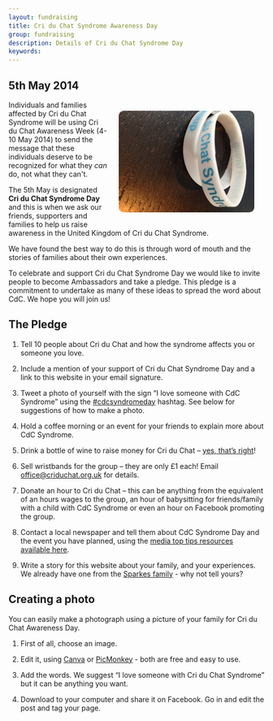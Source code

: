 ```yaml
---
layout: fundraising
title: Cri du Chat Syndrome Awareness Day
group: fundraising
description: Details of Cri du Chat Syndrome Day
keywords:
---
```


## 5th May 2014

<img src='/img/wristband.jpg' style='float: right; margin: 20px; border-radius: 10px'/>

Individuals and families affected by Cri du Chat Syndrome will be using Cri du Chat Awareness Week (4-10 May 2014) to send the message that these individuals deserve to be recognized for what they *can* do, not what they can't.

The 5th May is designated **Cri du Chat Syndrome Day** and this is when we ask our friends, supporters and families to help us raise awareness in the United Kingdom of Cri du Chat Syndrome.

We have found the best way to do this is through word of mouth and the stories of families about their own experiences.

To celebrate and support Cri du Chat Syndrome Day we would like to invite people to become Ambassadors and take a pledge. This pledge is a commitment to undertake as many of these ideas to spread the word about CdC. We hope you will join us!

## The Pledge

1. Tell 10 people about Cri du Chat and how the syndrome affects you or someone you love.

2. Include a mention of your support of Cri du Chat Syndrome Day and a link to this website in your email signature.

3. Tweet a photo of yourself with the sign “I love someone with CdC Syndrome” using the [#cdcsyndromeday](https://twitter.com/search/cdcsyndromeday) hashtag. See below for suggestions of how to make a photo.

4. Hold a coffee morning or an event for your friends to explain more about CdC Syndrome.

5. Drink a bottle of wine to raise money for Cri du Chat – [yes, that’s right](5p-for-5p.html)!

6. Sell wristbands for the group – they are only £1 each! Email [office@criduchat.org.uk](mailto:office@criduchat.org.uk?subject=wristbands) for details.

7. Donate an hour to Cri du Chat – this can be anything from the equivalent of an hours wages to the group, an hour of babysitting for friends/family with a child with CdC Syndrome or even an hour on Facebook promoting the group.

8. Contact a local newspaper and tell them about CdC Syndrome Day and the event you have planned, using the [media top tips resources available here](/downloads/cdc_day_media_tips.pdf).

9. Write a story for this website about your family, and your experiences. We already have one from the [Sparkes family](/about/news/2014/04/26/our-story-sparkes-family.html) - why not tell yours?

## Creating a photo

You can easily make a photograph using a picture of your family for Cri du Chat Awareness Day.  

1. First of all, choose an image.

2. Edit it, using [Canva](https://www.canva.com/) or [PicMonkey](http://www.picmonkey.com/) - both are free and easy to use.

3. Add the words. We suggest “I love someone with Cri du Chat Syndrome” but it can be anything you want.

4. Download to your computer and share it on Facebook. Go in and edit the post and tag your page.
